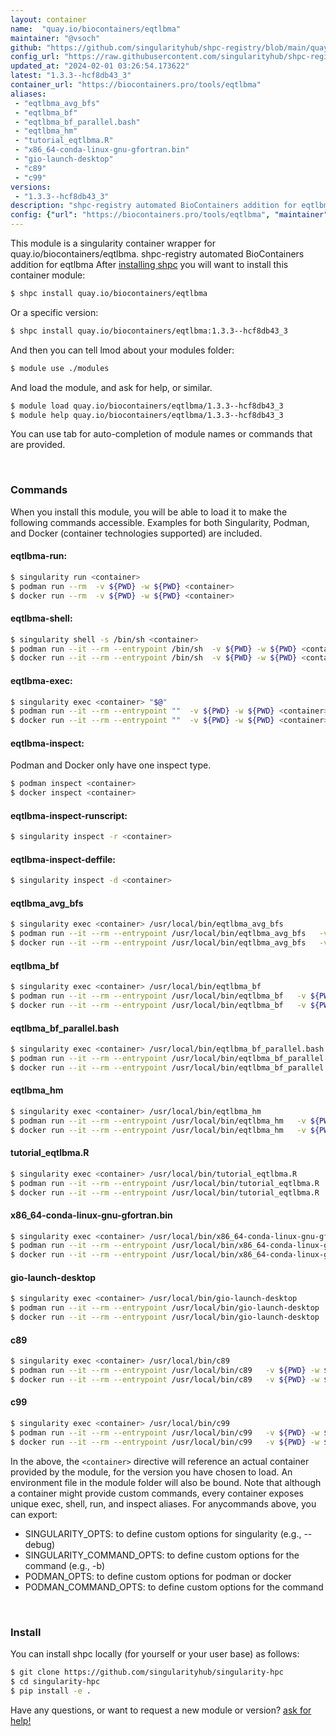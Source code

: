```yaml
---
layout: container
name:  "quay.io/biocontainers/eqtlbma"
maintainer: "@vsoch"
github: "https://github.com/singularityhub/shpc-registry/blob/main/quay.io/biocontainers/eqtlbma/container.yaml"
config_url: "https://raw.githubusercontent.com/singularityhub/shpc-registry/main/quay.io/biocontainers/eqtlbma/container.yaml"
updated_at: "2024-02-01 03:26:54.173622"
latest: "1.3.3--hcf8db43_3"
container_url: "https://biocontainers.pro/tools/eqtlbma"
aliases:
 - "eqtlbma_avg_bfs"
 - "eqtlbma_bf"
 - "eqtlbma_bf_parallel.bash"
 - "eqtlbma_hm"
 - "tutorial_eqtlbma.R"
 - "x86_64-conda-linux-gnu-gfortran.bin"
 - "gio-launch-desktop"
 - "c89"
 - "c99"
versions:
 - "1.3.3--hcf8db43_3"
description: "shpc-registry automated BioContainers addition for eqtlbma"
config: {"url": "https://biocontainers.pro/tools/eqtlbma", "maintainer": "@vsoch", "description": "shpc-registry automated BioContainers addition for eqtlbma", "latest": {"1.3.3--hcf8db43_3": "sha256:55a72cd5f2e4186941ad4337162a89ab2e21884b4480bee296ea3e2926cbec1a"}, "tags": {"1.3.3--hcf8db43_3": "sha256:55a72cd5f2e4186941ad4337162a89ab2e21884b4480bee296ea3e2926cbec1a"}, "docker": "quay.io/biocontainers/eqtlbma", "aliases": {"eqtlbma_avg_bfs": "/usr/local/bin/eqtlbma_avg_bfs", "eqtlbma_bf": "/usr/local/bin/eqtlbma_bf", "eqtlbma_bf_parallel.bash": "/usr/local/bin/eqtlbma_bf_parallel.bash", "eqtlbma_hm": "/usr/local/bin/eqtlbma_hm", "tutorial_eqtlbma.R": "/usr/local/bin/tutorial_eqtlbma.R", "x86_64-conda-linux-gnu-gfortran.bin": "/usr/local/bin/x86_64-conda-linux-gnu-gfortran.bin", "gio-launch-desktop": "/usr/local/bin/gio-launch-desktop", "c89": "/usr/local/bin/c89", "c99": "/usr/local/bin/c99"}}
---
```


This module is a singularity container wrapper for quay.io/biocontainers/eqtlbma.
shpc-registry automated BioContainers addition for eqtlbma
After [installing shpc](#install) you will want to install this container module:


```bash
$ shpc install quay.io/biocontainers/eqtlbma
```

Or a specific version:

```bash
$ shpc install quay.io/biocontainers/eqtlbma:1.3.3--hcf8db43_3
```

And then you can tell lmod about your modules folder:

```bash
$ module use ./modules
```

And load the module, and ask for help, or similar.

```bash
$ module load quay.io/biocontainers/eqtlbma/1.3.3--hcf8db43_3
$ module help quay.io/biocontainers/eqtlbma/1.3.3--hcf8db43_3
```

You can use tab for auto-completion of module names or commands that are provided.

<br>

### Commands

When you install this module, you will be able to load it to make the following commands accessible.
Examples for both Singularity, Podman, and Docker (container technologies supported) are included.

#### eqtlbma-run:

```bash
$ singularity run <container>
$ podman run --rm  -v ${PWD} -w ${PWD} <container>
$ docker run --rm  -v ${PWD} -w ${PWD} <container>
```

#### eqtlbma-shell:

```bash
$ singularity shell -s /bin/sh <container>
$ podman run --it --rm --entrypoint /bin/sh  -v ${PWD} -w ${PWD} <container>
$ docker run --it --rm --entrypoint /bin/sh  -v ${PWD} -w ${PWD} <container>
```

#### eqtlbma-exec:

```bash
$ singularity exec <container> "$@"
$ podman run --it --rm --entrypoint ""  -v ${PWD} -w ${PWD} <container> "$@"
$ docker run --it --rm --entrypoint ""  -v ${PWD} -w ${PWD} <container> "$@"
```

#### eqtlbma-inspect:

Podman and Docker only have one inspect type.

```bash
$ podman inspect <container>
$ docker inspect <container>
```

#### eqtlbma-inspect-runscript:

```bash
$ singularity inspect -r <container>
```

#### eqtlbma-inspect-deffile:

```bash
$ singularity inspect -d <container>
```


#### eqtlbma_avg_bfs

```bash
$ singularity exec <container> /usr/local/bin/eqtlbma_avg_bfs
$ podman run --it --rm --entrypoint /usr/local/bin/eqtlbma_avg_bfs   -v ${PWD} -w ${PWD} <container> -c " $@"
$ docker run --it --rm --entrypoint /usr/local/bin/eqtlbma_avg_bfs   -v ${PWD} -w ${PWD} <container> -c " $@"
```


#### eqtlbma_bf

```bash
$ singularity exec <container> /usr/local/bin/eqtlbma_bf
$ podman run --it --rm --entrypoint /usr/local/bin/eqtlbma_bf   -v ${PWD} -w ${PWD} <container> -c " $@"
$ docker run --it --rm --entrypoint /usr/local/bin/eqtlbma_bf   -v ${PWD} -w ${PWD} <container> -c " $@"
```


#### eqtlbma_bf_parallel.bash

```bash
$ singularity exec <container> /usr/local/bin/eqtlbma_bf_parallel.bash
$ podman run --it --rm --entrypoint /usr/local/bin/eqtlbma_bf_parallel.bash   -v ${PWD} -w ${PWD} <container> -c " $@"
$ docker run --it --rm --entrypoint /usr/local/bin/eqtlbma_bf_parallel.bash   -v ${PWD} -w ${PWD} <container> -c " $@"
```


#### eqtlbma_hm

```bash
$ singularity exec <container> /usr/local/bin/eqtlbma_hm
$ podman run --it --rm --entrypoint /usr/local/bin/eqtlbma_hm   -v ${PWD} -w ${PWD} <container> -c " $@"
$ docker run --it --rm --entrypoint /usr/local/bin/eqtlbma_hm   -v ${PWD} -w ${PWD} <container> -c " $@"
```


#### tutorial_eqtlbma.R

```bash
$ singularity exec <container> /usr/local/bin/tutorial_eqtlbma.R
$ podman run --it --rm --entrypoint /usr/local/bin/tutorial_eqtlbma.R   -v ${PWD} -w ${PWD} <container> -c " $@"
$ docker run --it --rm --entrypoint /usr/local/bin/tutorial_eqtlbma.R   -v ${PWD} -w ${PWD} <container> -c " $@"
```


#### x86_64-conda-linux-gnu-gfortran.bin

```bash
$ singularity exec <container> /usr/local/bin/x86_64-conda-linux-gnu-gfortran.bin
$ podman run --it --rm --entrypoint /usr/local/bin/x86_64-conda-linux-gnu-gfortran.bin   -v ${PWD} -w ${PWD} <container> -c " $@"
$ docker run --it --rm --entrypoint /usr/local/bin/x86_64-conda-linux-gnu-gfortran.bin   -v ${PWD} -w ${PWD} <container> -c " $@"
```


#### gio-launch-desktop

```bash
$ singularity exec <container> /usr/local/bin/gio-launch-desktop
$ podman run --it --rm --entrypoint /usr/local/bin/gio-launch-desktop   -v ${PWD} -w ${PWD} <container> -c " $@"
$ docker run --it --rm --entrypoint /usr/local/bin/gio-launch-desktop   -v ${PWD} -w ${PWD} <container> -c " $@"
```


#### c89

```bash
$ singularity exec <container> /usr/local/bin/c89
$ podman run --it --rm --entrypoint /usr/local/bin/c89   -v ${PWD} -w ${PWD} <container> -c " $@"
$ docker run --it --rm --entrypoint /usr/local/bin/c89   -v ${PWD} -w ${PWD} <container> -c " $@"
```


#### c99

```bash
$ singularity exec <container> /usr/local/bin/c99
$ podman run --it --rm --entrypoint /usr/local/bin/c99   -v ${PWD} -w ${PWD} <container> -c " $@"
$ docker run --it --rm --entrypoint /usr/local/bin/c99   -v ${PWD} -w ${PWD} <container> -c " $@"
```



In the above, the `<container>` directive will reference an actual container provided
by the module, for the version you have chosen to load. An environment file in the
module folder will also be bound. Note that although a container
might provide custom commands, every container exposes unique exec, shell, run, and
inspect aliases. For anycommands above, you can export:

 - SINGULARITY_OPTS: to define custom options for singularity (e.g., --debug)
 - SINGULARITY_COMMAND_OPTS: to define custom options for the command (e.g., -b)
 - PODMAN_OPTS: to define custom options for podman or docker
 - PODMAN_COMMAND_OPTS: to define custom options for the command

<br>

### Install

You can install shpc locally (for yourself or your user base) as follows:

```bash
$ git clone https://github.com/singularityhub/singularity-hpc
$ cd singularity-hpc
$ pip install -e .
```

Have any questions, or want to request a new module or version? [ask for help!](https://github.com/singularityhub/singularity-hpc/issues)